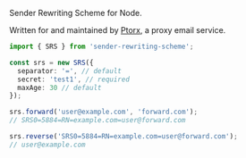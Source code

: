 Sender Rewriting Scheme for Node.

Written for and maintained by [Ptorx](https://ptorx.com), a proxy email service.

```ts
import { SRS } from 'sender-rewriting-scheme';

const srs = new SRS({
  separator: '=', // default
  secret: 'test1', // required
  maxAge: 30 // default
});

srs.forward('user@example.com', 'forward.com');
// SRS0=5884=RN=example.com=user@forward.com

srs.reverse('SRS0=5884=RN=example.com=user@forward.com');
// user@example.com
```
